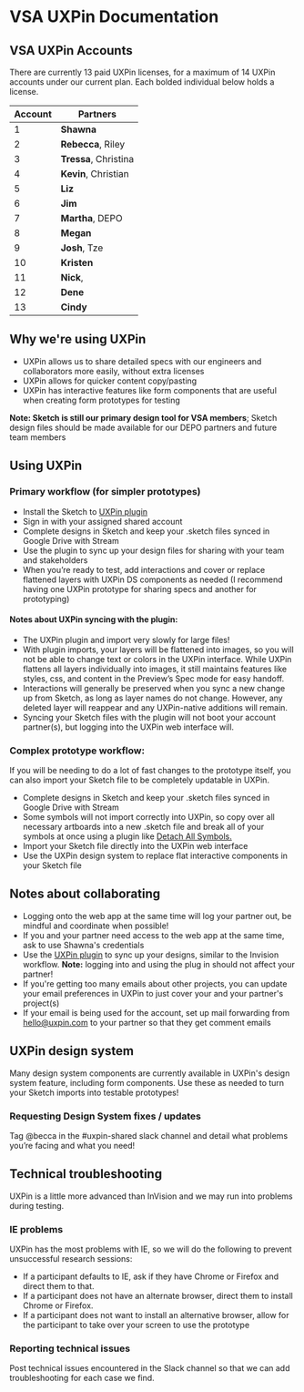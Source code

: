 # VSA UXPin Documentation

## VSA UXPin Accounts

There are currently 13 paid UXPin licenses, for a maximum of 14 UXPin accounts under our current plan. Each bolded individual below holds a license.

| Account | Partners                |
|---------|-------------------------|
| 1       | **Shawna**   |
| 2       | **Rebecca**, Riley      |
| 3       | **Tressa**, Christina   |
| 4       | **Kevin**, Christian    |
| 5       | **Liz** |
| 6       | **Jim** |
| 7       | **Martha**, DEPO        |
| 8       | **Megan**  |
| 9       | **Josh**, Tze |
|10       | **Kristen** |
|11       | **Nick**,  |
|12       | **Dene** |
|13       | **Cindy** |

## Why we're using UXPin
- UXPin allows us to share detailed specs with our engineers and collaborators more easily, without extra licenses
- UXPin allows for quicker content copy/pasting
- UXPin has interactive features like form components that are useful when creating form prototypes for testing

**Note: Sketch is still our primary design tool for VSA members**; Sketch design files should be made available for our DEPO partners and future team members

## Using UXPin

### Primary workflow (for simpler prototypes)
- Install the Sketch to [UXPin plugin](https://www.uxpin.com/docs/getting-started/importing-from-sketch/#exporting-from-sketch)
- Sign in with your assigned shared account 
- Complete designs in Sketch and keep your .sketch files synced in Google Drive with Stream
- Use the plugin to sync up your design files for sharing with your team and stakeholders
- When you’re ready to test, add interactions and cover or replace flattened layers with UXPin DS components as needed (I recommend having one UXPin prototype for sharing specs and another for prototyping)

#### Notes about UXPin syncing with the plugin:
 - The UXPin plugin and import very slowly for large files!  
 - With plugin imports, your layers will be flattened into images, so you will not be able to change text or colors in the UXPin interface. While UXPin flattens all layers individually into images, it still maintains features like styles, css, and content in the Preview’s Spec mode for easy handoff.
 - Interactions will generally be preserved when you sync a new change up from Sketch, as long as layer names do not change. However, any deleted layer will reappear and any UXPin-native additions will remain.
 - Syncing your Sketch files with the plugin will not boot your account partner(s), but logging into the UXPin web interface will.

### Complex prototype workflow:
If you will be needing to do a lot of fast changes to the prototype itself, you can also import your Sketch file to be completely updatable in UXPin. 
- Complete designs in Sketch and keep your .sketch files synced in Google Drive with Stream
- Some symbols will not import correctly into UXPin, so copy over all necessary artboards into a new .sketch file and break all of your symbols at once using a plugin like [Detach All Symbols.](https://github.com/Pausansol/Detach-all-symbols)
- Import your Sketch file directly into the UXPin web interface
- Use the UXPin design system to replace flat interactive components in your Sketch file

## Notes about collaborating
- Logging onto the web app at the same time will log your partner out, be mindful and coordinate when possible!
- If you and your partner need access to the web app at the same time, ask to use Shawna's credentials
- Use the [UXPin plugin](https://www.uxpin.com/docs/getting-started/importing-from-sketch/) to sync up your designs, similar to the Invision workflow. **Note:** logging into and using the plug in should not affect your partner!
- If you're getting too many emails about other projects, you can update your email preferences in UXPin to just cover your and your partner's project(s)
- If your email is being used for the account, set up mail forwarding from hello@uxpin.com to your partner so that they get comment emails

## UXPin design system
Many design system components are currently available in UXPin's design system feature, including form components. Use these as needed to turn your Sketch imports into testable prototypes!

### Requesting Design System fixes / updates
Tag @becca in the #uxpin-shared slack channel and detail what problems you’re facing and what you need!

## Technical troubleshooting
UXPin is a little more advanced than InVision and we may run into problems during testing. 

### IE problems 
UXPin has the most problems with IE, so we will do the following to prevent unsuccessful research sessions:
- If a participant defaults to IE, ask if they have Chrome or Firefox and direct them to that.
- If a participant does not have an alternate browser, direct them to install Chrome or Firefox.
- If a participant does not want to install an alternative browser, allow for the participant to take over your screen to use the prototype

### Reporting technical issues
Post technical issues encountered in the Slack channel so that we can add troubleshooting for each case we find.
